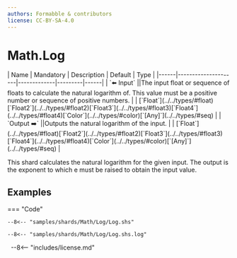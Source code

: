 ```yaml
---
authors: Formabble & contributors
license: CC-BY-SA-4.0
---
```



# Math.Log

<div class="sh-parameters" markdown="1">
| Name | Mandatory | Description | Default | Type |
|------|---------------------|-------------|---------|------|
| `⬅️ Input` ||The input float or sequence of floats to calculate the natural logarithm of. This value must be a positive number or sequence of positive numbers. | | [`Float`](../../types/#float)[`Float2`](../../types/#float2)[`Float3`](../../types/#float3)[`Float4`](../../types/#float4)[`Color`](../../types/#color)[`[Any]`](../../types/#seq) |
| `Output ➡️` ||Outputs the natural logarithm of the input. | | [`Float`](../../types/#float)[`Float2`](../../types/#float2)[`Float3`](../../types/#float3)[`Float4`](../../types/#float4)[`Color`](../../types/#color)[`[Any]`](../../types/#seq) |

</div>

This shard calculates the natural logarithm for the given input. The output is the exponent to which e must be raised to obtain the input value.

## Examples

=== "Code"

  ```x86asm linenums="1"
  --8<-- "samples/shards/Math/Log/Log.shs"
  ```

  ```
  --8<-- "samples/shards/Math/Log/Log.shs.log"
  ```
&nbsp;
--8<-- "includes/license.md"

